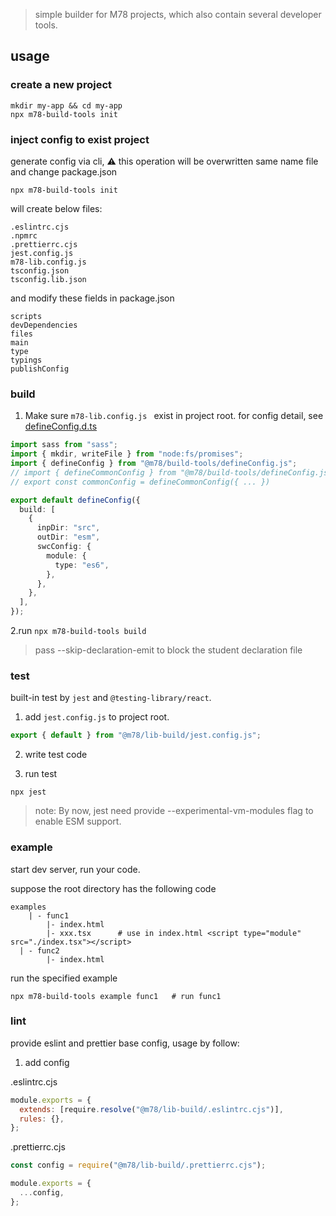 > simple builder for M78 projects, which also contain several developer tools.

## usage

### create a new project

```shell
mkdir my-app && cd my-app
npx m78-build-tools init
```

### inject config to exist project

generate config via cli, ⚠️ this operation will be overwritten same name file and change package.json

```shell
npx m78-build-tools init
```

will create below files:

```shell
.eslintrc.cjs
.npmrc
.prettierrc.cjs
jest.config.js
m78-lib.config.js
tsconfig.json
tsconfig.lib.json
```

and modify these fields in package.json

```shell
scripts
devDependencies
files
main
type
typings
publishConfig
```

### build

1. Make sure `m78-lib.config.js ` exist in project root. for config detail, see [defineConfig.d.ts](./defineConfig.d.ts)

```ts
import sass from "sass";
import { mkdir, writeFile } from "node:fs/promises";
import { defineConfig } from "@m78/build-tools/defineConfig.js";
// import { defineCommonConfig } from "@m78/build-tools/defineConfig.js"; // commonConfig if need
// export const commonConfig = defineCommonConfig({ ... })

export default defineConfig({
  build: [
    {
      inpDir: "src",
      outDir: "esm",
      swcConfig: {
        module: {
          type: "es6",
        },
      },
    },
  ],
});
```

2.run `npx m78-build-tools build`

> pass --skip-declaration-emit to block the student declaration file

### test

built-in test by `jest` and `@testing-library/react`.

1. add `jest.config.js` to project root.

```ts
export { default } from "@m78/lib-build/jest.config.js";
```

2. write test code

3. run test

```shell
npx jest
```

> note: By now, jest need provide --experimental-vm-modules flag to enable ESM support.

### example

start dev server, run your code.

suppose the root directory has the following code

```shell
examples
	| - func1
		|- index.html
		|- xxx.tsx		# use in index.html <script type="module" src="./index.tsx"></script>
  | - func2
		|- index.html
```

run the specified example

```shell
npx m78-build-tools example func1	# run func1
```

### lint

provide eslint and prettier base config, usage by follow:

1. add config

.eslintrc.cjs

```js
module.exports = {
  extends: [require.resolve("@m78/lib-build/.eslintrc.cjs")],
  rules: {},
};
```

.prettierrc.cjs

```js
const config = require("@m78/lib-build/.prettierrc.cjs");

module.exports = {
  ...config,
};
```
